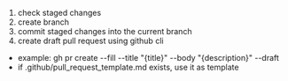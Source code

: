 1. check staged changes
2. create branch
3. commit staged changes into the current branch
4. create draft pull request using github cli
  - example: gh pr create --fill --title "{title}" --body "{description}" --draft
  - if .github/pull_request_template.md exists, use it as template
